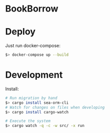 # BookBorrow

# Deploy

Just run docker-compose:

```bash
$> docker-compose up --build
```

# Development

Install:

```bash
# Run migration by hand
$> cargo install sea-orm-cli
# Watch for changes on files when developing
$> cargo install cargo-watch
```

```bash
# Execute the system
$> cargo watch -q -c -w src/ -x run
```
